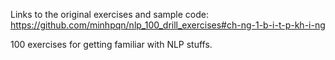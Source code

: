 Links to the original exercises and sample code: https://github.com/minhpqn/nlp_100_drill_exercises#ch-ng-1-b-i-t-p-kh-i-ng

100 exercises for getting familiar with NLP stuffs.
